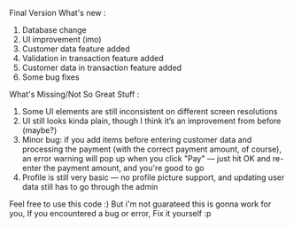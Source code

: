 Final Version
What's new :
1. Database change
2. UI improvement (imo)
3. Customer data feature added
4. Validation in transaction feature added
5. Customer data in transaction feature added
6. Some bug fixes

What's Missing/Not So Great Stuff :
1. Some UI elements are still inconsistent on different screen resolutions
2. UI still looks kinda plain, though I think it’s an improvement from before (maybe?)
3. Minor bug: if you add items before entering customer data and processing the payment (with the correct payment amount, of course), an error warning will pop up when you click "Pay" — just hit OK and re-enter the payment amount, and you're good to go
4. Profile is still very basic — no profile picture support, and updating user data still has to go through the admin

Feel free to use this code :)
But i'm not guarateed this is gonna work for you,
If you encountered a bug or error,
Fix it yourself :p
